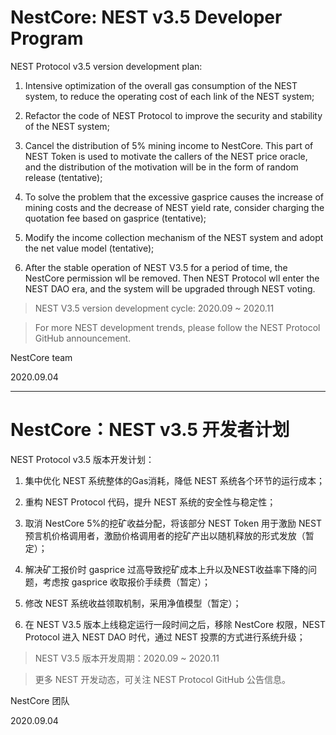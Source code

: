 # NestCore: NEST v3.5 Developer Program

NEST Protocol v3.5 version development plan:

1. Intensive optimization of the overall gas consumption of the NEST system,  to reduce the operating cost of each link of the NEST system;

2. Refactor the code of NEST Protocol to improve the security and stability of the NEST system;

3. Cancel the distribution of 5% mining income to NestCore. This part of NEST Token is used to motivate the callers of the NEST price oracle, and the distribution of the motivation will be  in the form of random release (tentative);

4. To solve the problem that the excessive gasprice causes the increase of mining costs and the decrease of NEST yield rate, consider charging the quotation fee based on gasprice (tentative);

5. Modify the income collection mechanism of the NEST system and adopt the net value model (tentative);

6. After the stable operation of NEST V3.5 for a period of time, the NestCore permission wll be  removed. Then NEST Protocol  wll enter the NEST DAO era, and the system will be  upgraded through NEST voting.

> NEST V3.5 version development cycle: 2020.09 ~ 2020.11

> For more NEST development trends, please follow the NEST Protocol GitHub announcement.

NestCore team

2020.09.04



------



# NestCore：NEST v3.5 开发者计划

NEST Protocol v3.5 版本开发计划：

1. 集中优化 NEST 系统整体的Gas消耗，降低 NEST 系统各个环节的运行成本；

2. 重构 NEST Protocol 代码，提升 NEST 系统的安全性与稳定性；

3. 取消 NestCore 5%的挖矿收益分配，将该部分 NEST Token 用于激励 NEST 预言机价格调用者，激励价格调用者的挖矿产出以随机释放的形式发放（暂定）；

4. 解决矿工报价时 gasprice 过高导致挖矿成本上升以及NEST收益率下降的问题，考虑按 gasprice 收取报价手续费（暂定）；

5. 修改 NEST 系统收益领取机制，采用净值模型（暂定）；

6. 在 NEST V3.5 版本上线稳定运行一段时间之后，移除 NestCore 权限，NEST Protocol 进入 NEST DAO 时代，通过 NEST 投票的方式进行系统升级；

> NEST V3.5 版本开发周期：2020.09 ~ 2020.11

> 更多 NEST 开发动态，可关注 NEST Protocol GitHub 公告信息。

NestCore 团队

2020.09.04
